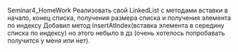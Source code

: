 Seminar4_HomeWork 
Реализовать свой LinkedList с методами вставки в начало, конец списка, получения размера списка и получения
элемента по индексу
Добавил метод insertAtIndex(вставка элемента в середину списка по индексу) но этого небыло в дз (очень хотелось попробавать получится у меня или нет).
